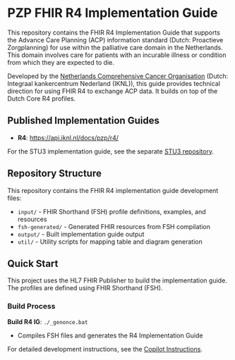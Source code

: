 # PZP FHIR R4 Implementation Guide

This repository contains the FHIR R4 Implementation Guide that supports the Advance Care Planning (ACP) information standard (Dutch: Proactieve Zorgplanning) for use within the palliative care domain in the Netherlands. This domain involves care for patients with an incurable illness or condition from which they are expected to die.

Developed by the [Netherlands Comprehensive Cancer Organisation](https://iknl.nl/en) (Dutch: Integraal kankercentrum Nederland (IKNL)), this guide provides technical direction for using FHIR R4 to exchange ACP data. It builds on top of the Dutch Core R4 profiles.


## Published Implementation Guides

- **R4**: https://api.iknl.nl/docs/pzp/r4/

For the STU3 implementation guide, see the separate [STU3 repository](https://github.com/IKNL/PZP-FHIR-STU3).

## Repository Structure

This repository contains the FHIR R4 implementation guide development files:

- `input/` - FHIR Shorthand (FSH) profile definitions, examples, and resources
- `fsh-generated/` - Generated FHIR resources from FSH compilation
- `output/` - Built implementation guide output
- `util/` - Utility scripts for mapping table and diagram generation

## Quick Start

This project uses the HL7 FHIR Publisher to build the implementation guide. The profiles are defined using FHIR Shorthand (FSH).

### Build Process

**Build R4 IG**: `./_genonce.bat`
- Compiles FSH files and generates the R4 Implementation Guide

For detailed development instructions, see the [Copilot Instructions](.github/copilot-instructions.md).

